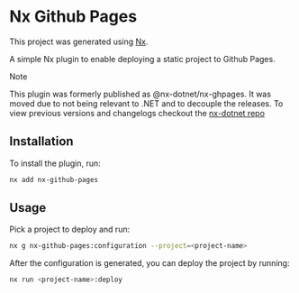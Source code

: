 # Nx Github Pages

This project was generated using [Nx](https://nx.dev).

A simple Nx plugin to enable deploying a static project to Github Pages.

> [!NOTE]  
> This plugin was formerly published as @nx-dotnet/nx-ghpages. It was moved due to not being relevant to .NET and to decouple the releases. To view previous versions and changelogs checkout the [nx-dotnet repo](https://github.com/nx-dotnet/nx-dotnet)

## Installation

To install the plugin, run:

```bash
nx add nx-github-pages
```

## Usage

Pick a project to deploy and run:

```bash
nx g nx-github-pages:configuration --project=<project-name>
```

After the configuration is generated, you can deploy the project by running:

```bash
nx run <project-name>:deploy
```
